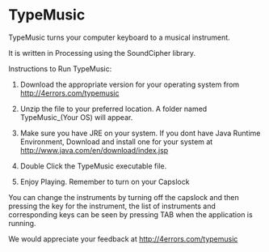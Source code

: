 TypeMusic
=========

TypeMusic turns your computer keyboard to a musical instrument.

It is written in Processing using the SoundCipher library.

Instructions to Run TypeMusic:

1. Download the appropriate version for your operating system from
		http://4errors.com/typemusic
		
2. Unzip the file to your preferred location. A folder named TypeMusic_(Your OS) will appear.
		
3. Make sure you have JRE on your system. If you dont have Java Runtime Environment,
		Download and install one for your system at http://www.java.com/en/download/index.jsp
		
4. Double Click the TypeMusic executable file.

5. Enjoy Playing. Remember to turn on your Capslock


You can change the instruments by turning off the capslock and then pressing the key for 
the instrument, the list of instruments and corresponding keys can be seen by pressing TAB
when the application is running.


We would appreciate your feedback at http://4errors.com/typemusic
